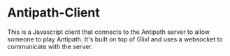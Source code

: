 # Antipath-Client

This is a Javascript client that connects to the Antipath server to allow someone to play Antipath. It's built on top of
Glixl and uses a websocket to communicate with the server.
